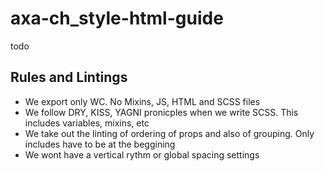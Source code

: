 # axa-ch_style-html-guide
todo


## Rules and Lintings

* We export only WC. No Mixins, JS, HTML and SCSS files
* We follow DRY, KISS, YAGNI pronicples when we write SCSS. This includes variables, mixins, etc
* We take out the linting of ordering of props and also of grouping. Only includes have to be at the beggining
* We wont have a vertical rythm or global spacing settings
